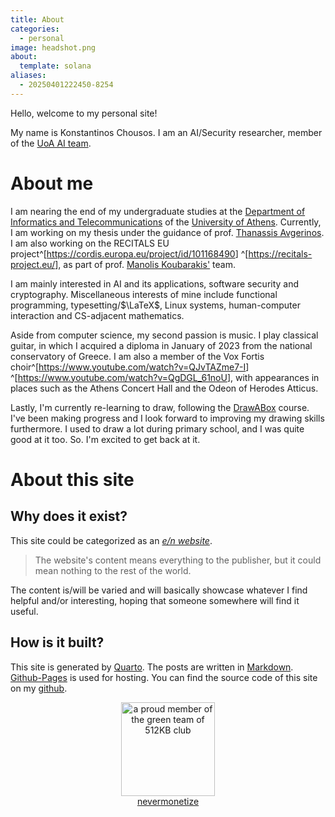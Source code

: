 ```yaml
---
title: About
categories:
  - personal
image: headshot.png
about:
  template: solana
aliases:
  - 20250401222450-8254
---
```

Hello, welcome to my personal site!

My name is Konstantinos Chousos. I am an AI/Security researcher, member of the [UoA AI team](https://ai.di.uoa.gr/).

# About me

I am nearing the end of my undergraduate studies at the [Department of Informatics and Telecommunications](https://www.di.uoa.gr/en) of the [University of Athens](https://en.uoa.gr/). Currently, I am working on my thesis under the guidance of prof. [Thanassis Avgerinos](https://ethan42.github.io/). I am also working on the RECITALS EU project^[<https://cordis.europa.eu/project/id/101168490>] ^[<https://recitals-project.eu/>], as part of prof. [Manolis Koubarakis'](https://cgi.di.uoa.gr/~koubarak/) team.

I am mainly interested in AI and its applications, software security and cryptography. Miscellaneous interests of mine include functional programming, typesetting/$\LaTeX$, Linux systems, human-computer interaction and CS-adjacent mathematics.

Aside from computer science, my second passion is music. I play classical guitar, in which I acquired a diploma in January of 2023 from the national conservatory of Greece. I am also a member of the Vox Fortis choir^[<https://www.youtube.com/watch?v=QJvTAZme7-I>] ^[<https://www.youtube.com/watch?v=QgDGL_61noU>], with appearances in places such as the Athens Concert Hall and the Odeon of Herodes Atticus.

Lastly, I'm currently re-learning to draw, following the [DrawABox](https://drawabox.com) course. I've been making progress and I look forward to improving my drawing skills furthermore. I used to draw a lot during primary school, and I was quite good at it too. So. I'm excited to get back at it.

# About this site

## Why does it exist?

This site could be categorized as an [_e/n website_](https://www.urbandictionary.com/define.php?term=everything%2Fnothing).

> The website's content means everything to the publisher, but it could mean nothing to the rest of the world.

The content is/will be varied and will basically showcase whatever I find helpful and/or interesting, hoping that someone somewhere will find it useful.

## How is it built?

This site is generated by [Quarto](https://quarto.org/). The posts are written in [Markdown](https://en.wikipedia.org/wiki/Markdown). [Github-Pages](https://pages.github.com/) is used for hosting. You can find the source code of this site on my [github](https://github.com/kchousos/kchousos.github.io).


<center>
   	<a href="https://512kb.club"><img src="https://512kb.club/assets/images/green-team.svg" width="150px" alt="a proud member of the green team of 512KB club" /></a>
    <br>
    <a href="https://nevermonetize.com/" rel="noopener" target="_blank">nevermonetize</a>
</center>